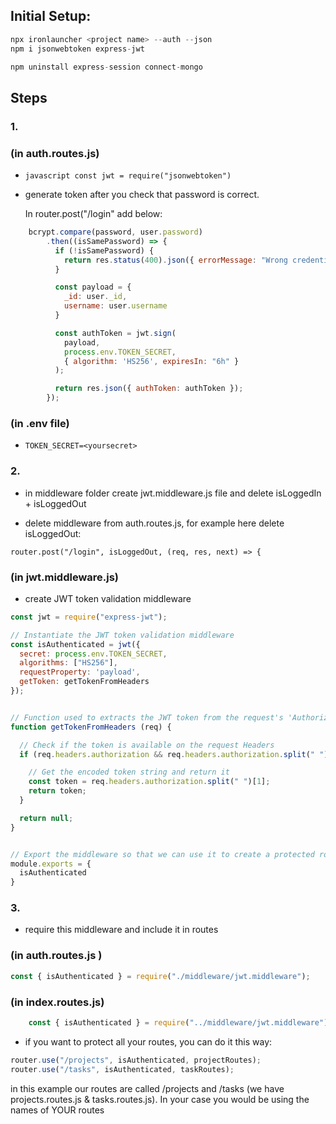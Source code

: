 ## Initial Setup:

```javascript
npx ironlauncher <project name> --auth --json
npm i jsonwebtoken express-jwt
```

```javascript
npm uninstall express-session connect-mongo
```

## Steps
### 1. 
### (in auth.routes.js)
 - ```javascript const jwt = require("jsonwebtoken")```

 - generate token after you check that password is correct.
 
    In router.post("/login" add below:
 
```javascript
    bcrypt.compare(password, user.password)
        .then((isSamePassword) => {
          if (!isSamePassword) {
            return res.status(400).json({ errorMessage: "Wrong credentials." });
          }

          const payload = {
            _id: user._id,
            username: user.username
          }

          const authToken = jwt.sign( 
            payload,
            process.env.TOKEN_SECRET,
            { algorithm: 'HS256', expiresIn: "6h" }
          );

          return res.json({ authToken: authToken });
        });

```
### (in .env file)
- ```TOKEN_SECRET=<yoursecret>``` 

### 2. 
- in middleware folder create jwt.middleware.js file and delete isLoggedIn + isLoggedOut

- delete middleware from auth.routes.js, for example here delete isLoggedOut:

```router.post("/login", isLoggedOut, (req, res, next) => {```

### (in jwt.middleware.js)
- create JWT token validation middleware

```javascript
const jwt = require("express-jwt");

// Instantiate the JWT token validation middleware
const isAuthenticated = jwt({
  secret: process.env.TOKEN_SECRET,
  algorithms: ["HS256"],
  requestProperty: 'payload', 
  getToken: getTokenFromHeaders
});


// Function used to extracts the JWT token from the request's 'Authorization' Headers
function getTokenFromHeaders (req) {

  // Check if the token is available on the request Headers
  if (req.headers.authorization && req.headers.authorization.split(" ")[0] === "Bearer") {

    // Get the encoded token string and return it
    const token = req.headers.authorization.split(" ")[1];
    return token;
  } 

  return null;
}


// Export the middleware so that we can use it to create a protected routes
module.exports = {
  isAuthenticated
}
```

### 3. 

- require this middleware and include it in routes

### (in auth.routes.js )

```javascript
const { isAuthenticated } = require("./middleware/jwt.middleware"); 
```

### (in index.routes.js)

```javascript
    const { isAuthenticated } = require("../middleware/jwt.middleware"); 
```

- if you want to protect all your routes, you can do it this way:
```javascript
router.use("/projects", isAuthenticated, projectRoutes);
router.use("/tasks", isAuthenticated, taskRoutes);
```
in this example our routes are called /projects and /tasks (we have projects.routes.js & tasks.routes.js). In your case you would be using the names of YOUR routes



